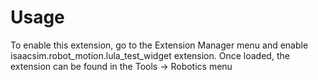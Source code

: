# Usage

To enable this extension, go to the Extension Manager menu and enable isaacsim.robot_motion.lula_test_widget extension. Once loaded, the extension can be found in the Tools -> Robotics menu

